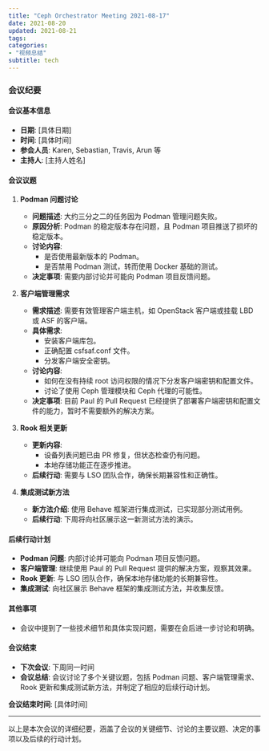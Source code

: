 ```yaml
---
title: "Ceph Orchestrator Meeting 2021-08-17"
date: 2021-08-20
updated: 2021-08-21
tags:
categories:
- "视频总结"
subtitle: tech
---
```



### 会议纪要

#### 会议基本信息
- **日期**: [具体日期]
- **时间**: [具体时间]
- **参会人员**: Karen, Sebastian, Travis, Arun 等
- **主持人**: [主持人姓名]

#### 会议议题
1. **Podman 问题讨论**
   - **问题描述**: 大约三分之二的任务因为 Podman 管理问题失败。
   - **原因分析**: Podman 的稳定版本存在问题，且 Podman 项目推送了损坏的稳定版本。
   - **讨论内容**:
     - 是否使用最新版本的 Podman。
     - 是否禁用 Podman 测试，转而使用 Docker 基础的测试。
   - **决定事项**: 需要内部讨论并可能向 Podman 项目反馈问题。

2. **客户端管理需求**
   - **需求描述**: 需要有效管理客户端主机，如 OpenStack 客户端或挂载 LBD 或 ASF 的客户端。
   - **具体需求**:
     - 安装客户端库包。
     - 正确配置 csfsaf.conf 文件。
     - 分发客户端安全密钥。
   - **讨论内容**:
     - 如何在没有持续 root 访问权限的情况下分发客户端密钥和配置文件。
     - 讨论了使用 Ceph 管理模块和 Ceph 代理的可能性。
   - **决定事项**: 目前 Paul 的 Pull Request 已经提供了部署客户端密钥和配置文件的能力，暂时不需要额外的解决方案。

3. **Rook 相关更新**
   - **更新内容**:
     - 设备列表问题已由 PR 修复，但状态检查仍有问题。
     - 本地存储功能正在逐步推进。
   - **后续行动**: 需要与 LSO 团队合作，确保长期兼容性和正确性。

4. **集成测试新方法**
   - **新方法介绍**: 使用 Behave 框架进行集成测试，已实现部分测试用例。
   - **后续行动**: 下周将向社区展示这一新测试方法的演示。

#### 后续行动计划
- **Podman 问题**: 内部讨论并可能向 Podman 项目反馈问题。
- **客户端管理**: 继续使用 Paul 的 Pull Request 提供的解决方案，观察其效果。
- **Rook 更新**: 与 LSO 团队合作，确保本地存储功能的长期兼容性。
- **集成测试**: 向社区展示 Behave 框架的集成测试方法，并收集反馈。

#### 其他事项
- 会议中提到了一些技术细节和具体实现问题，需要在会后进一步讨论和明确。

#### 会议结束
- **下次会议**: 下周同一时间
- **会议总结**: 会议讨论了多个关键议题，包括 Podman 问题、客户端管理需求、Rook 更新和集成测试新方法，并制定了相应的后续行动计划。

**会议结束时间**: [具体时间]

---

以上是本次会议的详细纪要，涵盖了会议的关键细节、讨论的主要议题、决定的事项以及后续的行动计划。